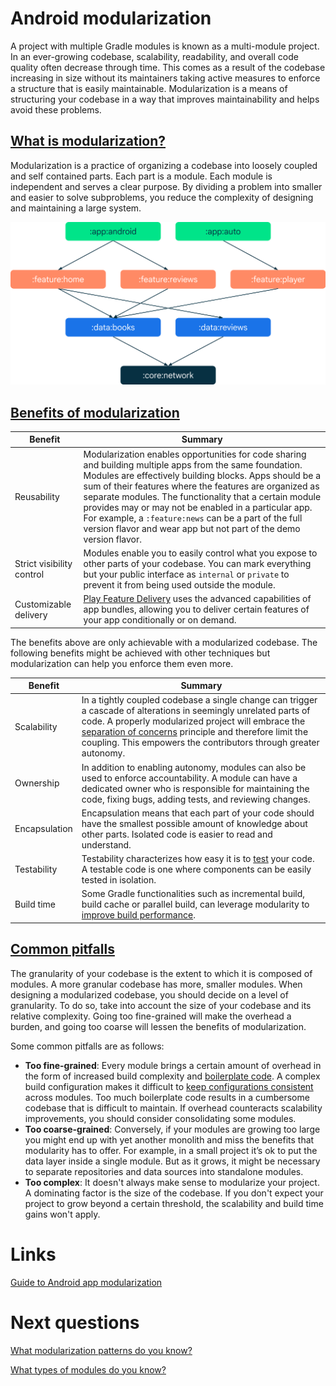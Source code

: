 # Android modularization
A project with multiple Gradle modules is known as a multi-module project. In an ever-growing codebase, scalability, readability, and overall code quality often decrease through time. This comes as a result of the codebase increasing in size without its maintainers taking active measures to enforce a structure that is easily maintainable. Modularization is a means of structuring your codebase in a way that improves maintainability and helps avoid these problems.

## [What is modularization?](https://developer.android.com/topic/modularization#what-is-modularization)
Modularization is a practice of organizing a codebase into loosely coupled and self contained parts. Each part is a module. Each module is independent and serves a clear purpose. By dividing a problem into smaller and easier to solve subproblems, you reduce the complexity of designing and maintaining a large system.

![](./res/modularization_dependency_graph.png "Modularization dependency graph")

## [Benefits of modularization](https://developer.android.com/topic/modularization#benefits)

| Benefit | Summary |
|---|---|
| Reusability | Modularization enables opportunities for code sharing and building multiple apps from the same foundation. Modules are effectively building blocks. Apps should be a sum of their features where the features are organized as separate modules. The functionality that a certain module provides may or may not be enabled in a particular app. For example, a `:feature:news` can be a part of the full version flavor and wear app but not part of the demo version flavor. |
| Strict visibility control	 |  Modules enable you to easily control what you expose to other parts of your codebase. You can mark everything but your public interface as `internal` or `private` to prevent it from being used outside the module.  |
| Customizable delivery	| [Play Feature Delivery](https://developer.android.com/guide/playcore/feature-delivery) uses the advanced capabilities of app bundles, allowing you to deliver certain features of your app conditionally or on demand. |

The benefits above are only achievable with a modularized codebase. The following benefits might be achieved with other techniques but modularization can help you enforce them even more.

| Benefit | Summary |
|---|---|
| Scalability | In a tightly coupled codebase a single change can trigger a cascade of alterations in seemingly unrelated parts of code. A properly modularized project will embrace the [separation of concerns](https://en.wikipedia.org/wiki/Separation_of_concerns) principle and therefore limit the coupling. This empowers the contributors through greater autonomy. |
| Ownership | In addition to enabling autonomy, modules can also be used to enforce accountability. A module can have a dedicated owner who is responsible for maintaining the code, fixing bugs, adding tests, and reviewing changes. |
| Encapsulation | Encapsulation means that each part of your code should have the smallest possible amount of knowledge about other parts. Isolated code is easier to read and understand. |
| Testability | Testability characterizes how easy it is to [test](https://developer.android.com/training/testing) your code. A testable code is one where components can be easily tested in isolation. |
| Build time | Some Gradle functionalities such as incremental build, build cache or parallel build, can leverage modularity to [improve build performance](https://developer.android.com/studio/build/optimize-your-build). |

## [Common pitfalls](https://developer.android.com/topic/modularization#common-pitfalls)
The granularity of your codebase is the extent to which it is composed of modules. A more granular codebase has more, smaller modules. When designing a modularized codebase, you should decide on a level of granularity. To do so, take into account the size of your codebase and its relative complexity. Going too fine-grained will make the overhead a burden, and going too coarse will lessen the benefits of modularization.

Some common pitfalls are as follows:
- **Too fine-grained**: Every module brings a certain amount of overhead in the form of increased build complexity and [boilerplate code](https://en.wikipedia.org/wiki/Boilerplate_code). A complex build configuration makes it difficult to [keep configurations consistent](https://developer.android.com/topic/modularization/patterns#consistent-configuration) across modules. Too much boilerplate code results in a cumbersome codebase that is difficult to maintain. If overhead counteracts scalability improvements, you should consider consolidating some modules.
- **Too coarse-grained**: Conversely, if your modules are growing too large you might end up with yet another monolith and miss the benefits that modularity has to offer. For example, in a small project it’s ok to put the data layer inside a single module. But as it grows, it might be necessary to separate repositories and data sources into standalone modules.
- **Too complex**: It doesn't always make sense to modularize your project. A dominating factor is the size of the codebase. If you don't expect your project to grow beyond a certain threshold, the scalability and build time gains won't apply.

# Links
[Guide to Android app modularization](https://developer.android.com/topic/modularization)

# Next questions
[What modularization patterns do you know?](https://github.com/Kirchhoff-/Android-Interview-Questions/blob/master/Android/What%20modularization%20patterns%20do%20you%20know.md)

[What types of modules do you know?](https://github.com/Kirchhoff-/Android-Interview-Questions/blob/master/Android/What%20types%20of%20modules%20do%20you%20know.md)
